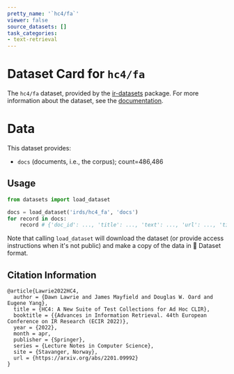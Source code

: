 ```yaml
---
pretty_name: '`hc4/fa`'
viewer: false
source_datasets: []
task_categories:
- text-retrieval
---
```


# Dataset Card for `hc4/fa`

The `hc4/fa` dataset, provided by the [ir-datasets](https://ir-datasets.com/) package.
For more information about the dataset, see the [documentation](https://ir-datasets.com/hc4#hc4/fa).

# Data

This dataset provides:
 - `docs` (documents, i.e., the corpus); count=486,486


## Usage

```python
from datasets import load_dataset

docs = load_dataset('irds/hc4_fa', 'docs')
for record in docs:
    record # {'doc_id': ..., 'title': ..., 'text': ..., 'url': ..., 'time': ..., 'cc_file': ...}

```

Note that calling `load_dataset` will download the dataset (or provide access instructions when it's not public) and make a copy of the
data in 🤗 Dataset format.

## Citation Information

```
@article{Lawrie2022HC4,
  author = {Dawn Lawrie and James Mayfield and Douglas W. Oard and Eugene Yang},
  title = {HC4: A New Suite of Test Collections for Ad Hoc CLIR},
  booktitle = {{Advances in Information Retrieval. 44th European Conference on IR Research (ECIR 2022)},
  year = {2022},
  month = apr,
  publisher = {Springer},
  series = {Lecture Notes in Computer Science},
  site = {Stavanger, Norway},
  url = {https://arxiv.org/abs/2201.09992}
}
```
